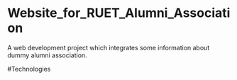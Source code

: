 # Website_for_RUET_Alumni_Association
A web development project which integrates some information about dummy alumni association.

#Technologies
